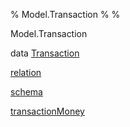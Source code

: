 % Model.Transaction
% 
% 

Model.Transaction

data [Transaction](Model-Transaction.html#t:Transaction)

[relation](Model-Transaction.html#v:relation)

[schema](Model-Transaction.html#v:schema)

[transactionMoney](Model-Transaction.html#v:transactionMoney)
